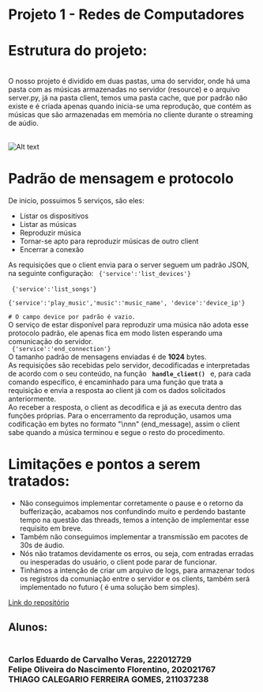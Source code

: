 # Projeto 1 - Redes de Computadores

<h1> Estrutura do projeto: </h1> <br> 
O nosso projeto é dividido em duas pastas, uma do servidor, onde há uma pasta com as músicas armazenadas no servidor (resource) e o arquivo server.py, já na pasta client, temos uma pasta cache, que por padrão não existe e é criada apenas quando inicia-se uma reprodução, que contém as músicas que são armazenadas em memória no cliente durante o streaming de aúdio.<br>


<br> ![Alt text](image-2.png)
<br>

<h1> Padrão de mensagem e protocolo </h1>
De inicio, possuimos 5 serviços, são eles:


- Listar os dispositivos
- Listar as músicas
- Reproduzir música
- Tornar-se apto para reproduzir músicas de outro client
- Encerrar a conexão

As requisições que o client envia para o server seguem um padrão JSON, na seguinte configuração:
<code> {'service':'list_devices'} </code> <br>
<code> {'service':'list_songs'} </code> <br>
<code> {'service':'play_music','music':'music_name', 'device':'device_ip'} <br># O campo device por padrão é vazio. </code> <br>
O  serviço de estar disponível para reproduzir uma música não adota esse protocolo padrão, ele apenas fica em modo listen esperando uma comunicação do servidor. <br>
<code> {'service':'end_connection'} </code> <br>
O tamanho padrão de mensagens enviadas é de <b> 1024</b> bytes. <br>
As requisições são recebidas pelo servidor, decodificadas e interpretadas de acordo com o seu conteúdo, na função <b><code> handle_client() </code>  </b> e, para cada comando específico, é encaminhado para uma função que trata a requisição e envia a resposta ao client já com os dados solicitados anteriormente. <br>
Ao receber a resposta, o client as decodifica e já as executa dentro das funções próprias.
Para o encerramento da reprodução, usamos uma codificação em bytes no formato "\nnn" (end_message), assim o client sabe quando a música terminou e segue o resto do procedimento.
<h1> Limitações e pontos a serem tratados: </h1>

- Não conseguimos implementar corretamente o pause e o retorno da bufferização, acabamos nos confundindo muito e perdendo bastante tempo na questão das threads, temos a intenção de implementar esse requisito em breve.
- Também não conseguimos implementar a transmissão em pacotes de 30s de áudio.
- Nós não tratamos devidamente os erros, ou seja, com entradas erradas ou inesperadas do usuário, o client pode parar de funcionar.
- Tinhámos a intenção de criar um arquivo de logs, para armazenar todos os registros da comuniação entre o servidor e os clients, também será implementado no futuro ( é uma solução bem simples). <br>

[Link do repositório](https://github.com/felipeonf/redes-computadores/)
<h2> Alunos: </h2>
<h3>
<br>Carlos Eduardo de Carvalho Veras, 222012729<br>Felipe Oliveira do Nascimento Florentino, 202021767<br> THIAGO CALEGARIO FERREIRA GOMES, 211037238 </h3>
